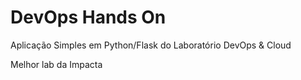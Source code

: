 # DevOps Hands On
Aplicação Simples em Python/Flask do Laboratório DevOps & Cloud

Melhor lab da Impacta

